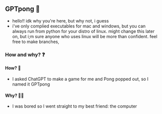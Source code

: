 ## GPTpong 🏓
* hello!! idk why you're here, but why not, i guess
* i've only complied executables for mac and windows, but you can always run from python for your distro of linux. might change this later on, but i;m sure anyone who uses linux will be more than confident. feel free to make branches,

### How and why? ❓

#### How? 🤷
* I asked ChatGPT to make a game for me and Pong popped out, so I named it GPTpong

#### Why? 🤦‍♂️
* I was bored so I went straight to my best friend: the computer